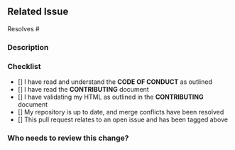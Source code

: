 <!-- Provide a general summary of the pull request in the Title above -->
<!-- Thank you for taking the time to help us improve -->
<!-- Below is a list of items we ask you include with your pull request -->

## Related Issue
<!-- Each Pull Request must be related to an issue, please reference the issue -->
<!-- If suggesting a new feature, please open an issue to discuss before submitting a pull request -->
<!-- Example - "Resolves #1" -->
Resolves #

### Description
<!-- Describe your changes in detail here, utilize a list to show impacted files where needed -->


### Checklist
<!-- Please make sure all items are checked before submitting a pull request -->
<!-- Place a 'x' in the brackets to represent the item as done -->
- [] I have read and understand the **CODE OF CONDUCT** as outlined
- [] I have read the **CONTRIBUTING** document
- [] I have validating my HTML as outlined in the **CONTRIBUTING** document
- [] My repository is up to date, and merge conflicts have been resolved
- [] This pull request relates to an open issue and has been tagged above

### Who needs to review this change?
<!-- Do you have someone specific in mind to review the issue, list them below -->
<!-- Example - "@mstub can you take a look at this?" -->

